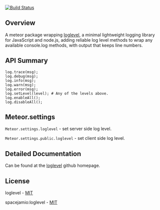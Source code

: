 [![Build Status](https://travis-ci.org/spacejamio/meteor-loglevel.svg?branch=master)](https://travis-ci.org/spacejamio/meteor-loglevel)

## Overview
A meteor package wrapping [loglevel](https://github.com/pimterry/loglevel), a minimal lightweight logging library for JavaScript and node.js, adding reliable log level methods to wrap any available console.log methods, with output that keeps line numbers.

## API Summary

```
log.trace(msg);
log.debug(msg);
log.info(msg);
log.warn(msg);
log.error(msg);
log.setLevel(level); # Any of the levels above.
log.enableAll();
log.disableAll();
```

## Meteor.settings

`Meteor.settings.loglevel` - set server side log level.

`Meteor.settings.public.loglevel` - set client side log level.

## Detailed Documentation
Can be found at the [loglevel](https://github.com/pimterry/loglevel) github homepage.

## License
loglevel - [MIT](https://github.com/pimterry/loglevel/blob/master/LICENSE-MIT)

spacejamio:loglevel - [MIT](https://github.com/spacejamio/meteor-loglevel/blob/master/LICENSE.txt)
